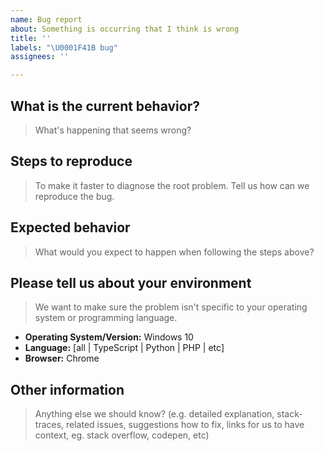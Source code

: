 ```yaml
---
name: Bug report
about: Something is occurring that I think is wrong
title: ''
labels: "\U0001F41B bug"
assignees: ''

---
```


## What is the current behavior?

> What's happening that seems wrong?

## Steps to reproduce

> To make it faster to diagnose the root problem. Tell us how can we reproduce the bug.

## Expected behavior

> What would you expect to happen when following the steps above?

## Please tell us about your environment

> We want to make sure the problem isn't specific to your operating system or programming language.
  
- **Operating System/Version:** Windows 10
- **Language:** [all | TypeScript | Python | PHP | etc]
- **Browser:** Chrome

## Other information

> Anything else we should know? (e.g. detailed explanation, stack-traces, related issues, suggestions how to fix, links for us to have context, eg. stack overflow, codepen, etc)